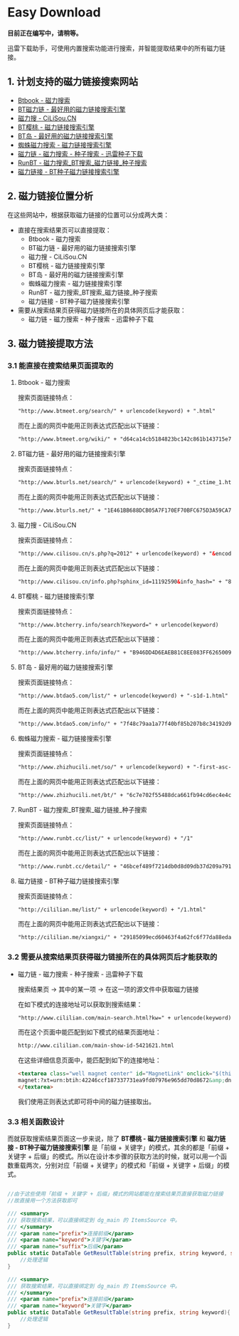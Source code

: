 # Easy Download

**目前正在编写中，请稍等。**

迅雷下载助手，可使用内置搜索功能进行搜索，并智能提取结果中的所有磁力链接。

## 1. 计划支持的磁力链接搜索网站

+ [Btbook - 磁力搜索](http://www.btmeet.org/)
+ [BT磁力链 - 最好用的磁力链接搜索引擎](http://www.bturls.net/)
+ [磁力搜 - CiLiSou.CN](http://www.cilisou.cn/)
+ [BT樱桃 - 磁力链接搜索引擎](http://www.btcherry.info/)
+ [BT岛 - 最好用的磁力链接搜索引擎](http://www.btdao5.com/)
+ [蜘蛛磁力搜索 - 磁力链接搜索引擎](http://www.zhizhucili.net/)
+ [磁力链 - 磁力搜索 - 种子搜索 - 迅雷种子下载](http://www.cililian.com/)
+ [RunBT - 磁力搜索_BT搜索_磁力链接_种子搜索](http://www.runbt.cc/)
+ [磁力链接 - BT种子磁力链接搜索引擎](http://cililian.me/)

## 2. 磁力链接位置分析

在这些网站中，根据获取磁力链接的位置可以分成两大类：
+ 直接在搜索结果页可以直接提取：
    + Btbook - 磁力搜索
    + BT磁力链 - 最好用的磁力链接搜索引擎
    + 磁力搜 - CiLiSou.CN
    + BT樱桃 - 磁力链接搜索引擎
    + BT岛 - 最好用的磁力链接搜索引擎
    + 蜘蛛磁力搜索 - 磁力链接搜索引擎
    + RunBT - 磁力搜索_BT搜索_磁力链接_种子搜索
    + 磁力链接 - BT种子磁力链接搜索引擎
+ 需要从搜索结果页获得磁力链接所在的具体网页后才能获取：    
    + 磁力链 - 磁力搜索 - 种子搜索 - 迅雷种子下载

## 3. 磁力链接提取方法

### 3.1 能直接在搜索结果页面提取的
1. Btbook - 磁力搜索 
   
   搜索页面链接特点：
   ```html
   "http://www.btmeet.org/search/" + urlencode(keyword) + ".html"
   ```

   而在上面的网页中能用正则表达式匹配出以下链接：
   ```html
   "http://www.btmeet.org/wiki/" + "d64ca14cb5184823bc142c861b143715e72e1184" + ".html"
   ```

2. BT磁力链 - 最好用的磁力链接搜索引擎

   搜索页面链接特点：
   ```html
   "http://www.bturls.net/search/" + urlencode(keyword) + "_ctime_1.html"
   ```

   而在上面的网页中能用正则表达式匹配出以下链接：
   ```html
   "http://www.bturls.net/" + "1E461BB688DCB05A7F170EF70BFC675D3A59CA76" + ".html"
   ```

3. 磁力搜 - CiLiSou.CN

   搜索页面链接特点：
   ```html
   "http://www.cilisou.cn/s.php?q=2012" + urlencode(keyword) + "&encode_=1"
   ```
   
   而在上面的网页中能用正则表达式匹配出以下链接：
   ```html
   "http://www.cilisou.cn/info.php?sphinx_id=11192590&info_hash=" + "8968E1DCE990564E01928E40F6B82AEF3CB3DB2D" + "&q=2~0~1~2~"
   ```

4. BT樱桃 - 磁力链接搜索引擎

   搜索页面链接特点：
   ```html
   "http://www.btcherry.info/search?keyword=" + urlencode(keyword)
   ```

   而在上面的网页中能用正则表达式匹配出以下链接：
   ```html
   "http://www.btcherry.info/info/" + "B946DD4D6EAEB81C8EE083FF6265009FB11DF300"
   ```

5. BT岛 - 最好用的磁力链接搜索引擎

   搜索页面链接特点：
   ```html
   "http://www.btdao5.com/list/" + urlencode(keyword) + "-s1d-1.html"
   ```

   而在上面的网页中能用正则表达式匹配出以下链接：
   ```html
   "http://www.btdao5.com/info/" + "7f48c79aa1a77f40bf85b207b8c34192d9f76be2"
   ```

6. 蜘蛛磁力搜索 - 磁力链接搜索引擎

   搜索页面链接特点：
   ```html
   "http://www.zhizhucili.net/so/" + urlencode(keyword) + "-first-asc-1?f=h"
   ```

   而在上面的网页中能用正则表达式匹配出以下链接：
   ```html
   "http://www.zhizhucili.net/bt/" + "6c7e702f55488dca661fb94cd6ec4e4c407d1db61786973" + ".html"
   ```

7. RunBT - 磁力搜索_BT搜索_磁力链接_种子搜索

   搜索页面链接特点：
   ```html
   "http://www.runbt.cc/list/" + urlencode(keyword) + "/1"
   ```

   而在上面的网页中能用正则表达式匹配出以下链接：
   ```html
   "http://www.runbt.cc/detail/" + "46bcef489f7214db0d8d09db37d209a7913dc97d"
   ```

8. 磁力链接 - BT种子磁力链接搜索引擎

   搜索页面链接特点：
   ```html
   "http://cililian.me/list/" + urlencode(keyword) + "/1.html"
   ```

   而在上面的网页中能用正则表达式匹配出以下链接：
   ```html
   "http://cililian.me/xiangxi/" + "29185099ecd60463f4a62fc6f77da88eda3e170a"
   ```

### 3.2 需要从搜索结果页获得磁力链接所在的具体网页后才能获取的

+ 磁力链 - 磁力搜索 - 种子搜索 - 迅雷种子下载

  搜索结果页 -> 其中的某一项 -> 在这一项的源文件中获取磁力链接
  
  在如下模式的连接地址可以获取到搜索结果：
  ```html
  "http://www.cililian.com/main-search.html?kw=" + urlencode(keyword)
  ```

  而在这个页面中能匹配到如下模式的结果页面地址：
  ```html
  http://www.cililian.com/main-show-id-5421621.html
  ```

  在这些详细信息页面中，能匹配到如下的连接地址：
  ```html
  <textarea class="well magnet center" id="MagnetLink" onclick="$(this).select();" readonly="">
  magnet:?xt=urn:btih:42246ccf187337731ea9fd07976e965dd70d8672&amp;dn=[钢铁侠].Iron.Man.2008.Bluray.1080p.DTS.2audio.x264-CHD.mkv
  </textarea>
  ```
  
  我们使用正则表达式即可将中间的磁力链接取出。

### 3.3 相关函数设计

而就获取搜索结果页面这一步来说，除了 **BT樱桃 - 磁力链接搜索引擎** 和 **磁力链接 - BT种子磁力链接搜索引擎** 是「前缀 + 关键字」的模式，其余的都是「前缀 + 关键字 + 后缀」的模式。所以在设计本步骤的获取方法的时候，就可以用一个函数重载两次，分别对应「前缀 + 关键字」的模式和「前缀 + 关键字 + 后缀」的模式。
```csharp

//由于这些使用「前缀 + 关键字 + 后缀」模式的网站都能在搜索结果页直接获取磁力链接
//故直接用一个方法获取即可

/// <summary>
/// 获取搜索结果，可以直接绑定到 dg_main 的 ItemsSource 中。
/// </summary>
/// <param name="prefix">连接前缀</param>
/// <param name="keyword">关键字</param>
/// <param name="suffix">后缀</param>
public static DataTable GetResultTable(string prefix, string keyword, string suffix){
    //处理逻辑
}

/// <summary>
/// 获取搜索结果，可以直接绑定到 dg_main 的 ItemsSource 中。
/// </summary>
/// <param name="prefix">连接前缀</param>
/// <param name="keyword">关键字</param>
public static DataTable GetResultTable(string prefix, string keyword){
    //处理逻辑
}

```

